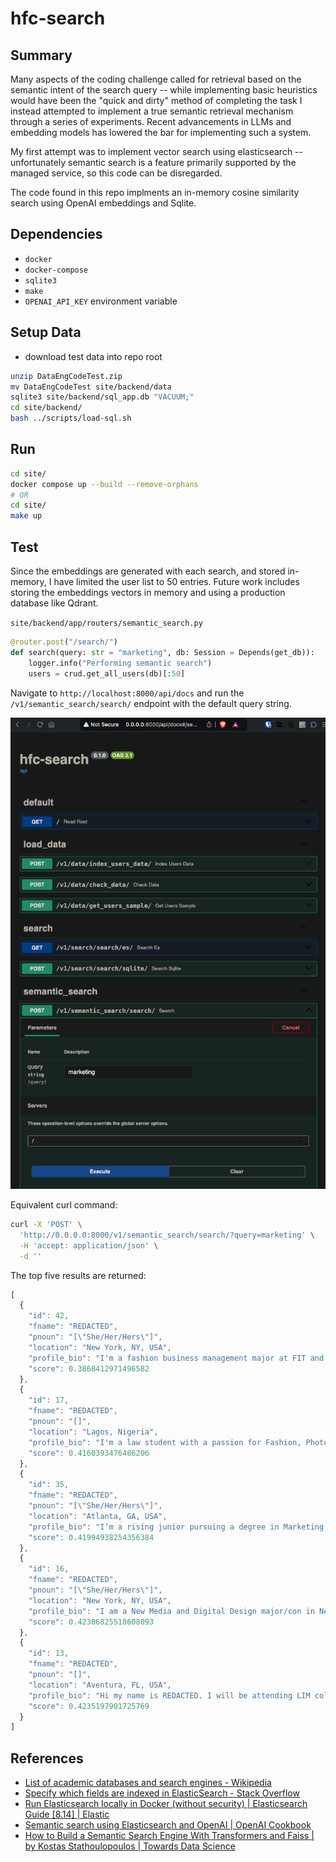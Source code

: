 # hfc-search

## Summary

Many aspects of the coding challenge called for retrieval based on the semantic intent of the search query -- while implementing basic heuristics would have been the "quick and dirty" method of completing the task I instead attempted to implement a true semantic retrieval mechanism through a series of experiments. Recent advancements in LLMs and embedding models has lowered the bar for implementing such a system.

My first attempt was to implement vector search using elasticsearch -- unfortunately semantic search is a feature primarily supported by the managed service, so this code can be disregarded.

The code found in this repo implments an in-memory cosine similarity search using OpenAI embeddings and Sqlite.

## Dependencies

- `docker`
- `docker-compose`
- `sqlite3`
- `make`
- `OPENAI_API_KEY` environment variable

## Setup Data

- download test data into repo root

```bash
unzip DataEngCodeTest.zip
mv DataEngCodeTest site/backend/data
sqlite3 site/backend/sql_app.db "VACUUM;"
cd site/backend/
bash ../scripts/load-sql.sh
```

## Run

```bash
cd site/
docker compose up --build --remove-orphans
# OR
cd site/
make up
```

## Test

Since the embeddings are generated with each search, and stored in-memory, I have limited the user list to 50 entries. Future work includes storing the embeddings vectors in memory and using a production database like Qdrant.

`site/backend/app/routers/semantic_search.py`

```python
@router.post("/search/")
def search(query: str = "marketing", db: Session = Depends(get_db)):
    logger.info("Performing semantic search")
    users = crud.get_all_users(db)[:50]
```

Navigate to `http://localhost:8000/api/docs` and run the `/v1/semantic_search/search/` endpoint with the default query string.

![screenshot](./screenshot.png)

Equivalent curl command:

```bash
curl -X 'POST' \
  'http://0.0.0.0:8000/v1/semantic_search/search/?query=marketing' \
  -H 'accept: application/json' \
  -d ''
```

The top five results are returned:

```js
[
  {
    "id": 42,
    "fname": "REDACTED",
    "pnoun": "[\"She/Her/Hers\"]",
    "location": "New York, NY, USA",
    "profile_bio": "I'm a fashion business management major at FIT and I'm currently interning in brand marketing at fintech.",
    "score": 0.3868412971496582
  },
  {
    "id": 17,
    "fname": "REDACTED",
    "pnoun": "[]",
    "location": "Lagos, Nigeria",
    "profile_bio": "I'm a law student with a passion for Fashion, Photography and Marketing ",
    "score": 0.4160393476486206
  },
  {
    "id": 35,
    "fname": "REDACTED",
    "pnoun": "[\"She/Her/Hers\"]",
    "location": "Atlanta, GA, USA",
    "profile_bio": "I’m a rising junior pursuing a degree in Marketing at Georgia State University. I love learning and trying to gain more knowledge about how to gain a mentor who has already achieved my goals!",
    "score": 0.41994938254356384
  },
  {
    "id": 16,
    "fname": "REDACTED",
    "pnoun": "[\"She/Her/Hers\"]",
    "location": "New York, NY, USA",
    "profile_bio": "I am a New Media and Digital Design major/con in New Media and Commerce at Fordham University. I have a passion for Digital Marketing incorporate activities as well as fashion.",
    "score": 0.42306825518608093
  },
  {
    "id": 13,
    "fname": "REDACTED",
    "pnoun": "[]",
    "location": "Aventura, FL, USA",
    "profile_bio": "Hi my name is REDACTED. I will be attending LIM college majoring in Fashion Marketing !",
    "score": 0.4235197901725769
  }
]
```

## References

- [List of academic databases and search engines - Wikipedia](https://en.wikipedia.org/wiki/List_of_academic_databases_and_search_engines)
- [Specify which fields are indexed in ElasticSearch - Stack Overflow](https://stackoverflow.com/questions/13626617/specify-which-fields-are-indexed-in-elasticsearch)
- [Run Elasticsearch locally in Docker (without security) | Elasticsearch Guide [8.14] | Elastic](https://www.elastic.co/guide/en/elasticsearch/reference/current/run-elasticsearch-locally.html)
- [Semantic search using Elasticsearch and OpenAI | OpenAI Cookbook](https://cookbook.openai.com/examples/vector_databases/elasticsearch/elasticsearch-semantic-search)
- [How to Build a Semantic Search Engine With Transformers and Faiss | by Kostas Stathoulopoulos | Towards Data Science](https://towardsdatascience.com/how-to-build-a-semantic-search-engine-with-transformers-and-faiss-dcbea307a0e8)
